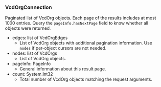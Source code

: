 ### VcdOrgConnection
Paginated list of VcdOrg objects. Each page of the results includes at most 1000 entries. Query the `pageInfo.hasNextPage` field to know whether all objects were returned.

- edges: list of VcdOrgEdges
  - List of VcdOrg objects with additional pagination information. Use `nodes` if per-object cursors are not needed.
- nodes: list of VcdOrgs
  - List of VcdOrg objects.
- pageInfo: PageInfo
  - General information about this result page.
- count: System.Int32
  - Total number of VcdOrg objects matching the request arguments.
